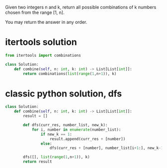 Given two integers n and k, return all possible combinations of k numbers chosen from the range [1, n].

You may return the answer in any order.

# itertools solution

```Python
from itertools import combinations

class Solution:
    def combine(self, n: int, k: int) -> List[List[int]]:
        return combinations(list(range(1,n+1)), k)
```

# classic python solution, dfs

```python
class Solution:
    def combine(self, n: int, k: int) -> List[List[int]]:
        result = []

        def dfs(curr_res, number_list, new_k):
            for i, number in enumerate(number_list):
                if new_k == 1:
                    result.append(curr_res + [number])
                else:
                    dfs(curr_res + [number], number_list[i+1:], new_k-1)

        dfs([], list(range(1,n+1)), k)
        return result
```
